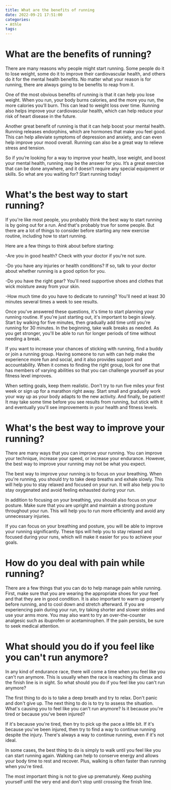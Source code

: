```yaml
---
title: What are the benefits of running
date: 2022-09-21 17:51:00
categories:
- Athle
tags:
---
```



#  What are the benefits of running?

There are many reasons why people might start running. Some people do it to lose weight, some do it to improve their cardiovascular health, and others do it for the mental health benefits. No matter what your reason is for running, there are always going to be benefits to reap from it.

One of the most obvious benefits of running is that it can help you lose weight. When you run, your body burns calories, and the more you run, the more calories you’ll burn. This can lead to weight loss over time. Running also helps improve your cardiovascular health, which can help reduce your risk of heart disease in the future.

Another great benefit of running is that it can help boost your mental health. Running releases endorphins, which are hormones that make you feel good. This can help alleviate symptoms of depression and anxiety, and can even help improve your mood overall. Running can also be a great way to relieve stress and tension.

So if you’re looking for a way to improve your health, lose weight, and boost your mental health, running may be the answer for you. It’s a great exercise that can be done anywhere, and it doesn’t require any special equipment or skills. So what are you waiting for? Start running today!

#  What's the best way to start running?

If you're like most people, you probably think the best way to start running is by going out for a run. And that's probably true for some people. But there are a lot of things to consider before starting any new exercise routine, including how to start running.

Here are a few things to think about before starting:

-Are you in good health? Check with your doctor if you're not sure.

-Do you have any injuries or health conditions? If so, talk to your doctor about whether running is a good option for you.

-Do you have the right gear? You'll need supportive shoes and clothes that wick moisture away from your skin.

-How much time do you have to dedicate to running? You'll need at least 30 minutes several times a week to see results.

Once you've answered these questions, it's time to start planning your running routine. If you're just starting out, it's important to begin slowly. Start by walking for five minutes, then gradually add time until you're running for 30 minutes. In the beginning, take walk breaks as needed. As you get stronger, you'll be able to run for longer periods of time without needing a break.

If you want to increase your chances of sticking with running, find a buddy or join a running group. Having someone to run with can help make the experience more fun and social, and it also provides support and accountability. When it comes to finding the right group, look for one that has members of varying abilities so that you can challenge yourself as your fitness level improves.

When setting goals, keep them realistic. Don't try to run five miles your first week or sign up for a marathon right away. Start small and gradually work your way up as your body adapts to the new activity. And finally, be patient! It may take some time before you see results from running, but stick with it and eventually you'll see improvements in your health and fitness levels.

#  What's the best way to improve your running?

There are many ways that you can improve your running. You can improve your technique, increase your speed, or increase your endurance. However, the best way to improve your running may not be what you expect.

The best way to improve your running is to focus on your breathing. When you're running, you should try to take deep breaths and exhale slowly. This will help you to stay relaxed and focused on your run. It will also help you to stay oxygenated and avoid feeling exhausted during your run.

In addition to focusing on your breathing, you should also focus on your posture. Make sure that you are upright and maintain a strong posture throughout your run. This will help you to run more efficiently and avoid any unnecessary injuries.

If you can focus on your breathing and posture, you will be able to improve your running significantly. These tips will help you to stay relaxed and focused during your runs, which will make it easier for you to achieve your goals.

#  How do you deal with pain while running?

There are a few things that you can do to help manage pain while running. First, make sure that you are wearing the appropriate shoes for your feet and that they are in good condition. It is also important to warm up properly before running, and to cool down and stretch afterward. If you are experiencing pain during your run, try taking shorter and slower strides and use your arms more. You may also want to try an over-the-counter analgesic such as ibuprofen or acetaminophen. If the pain persists, be sure to seek medical attention.

#  What should you do if you feel like you can't run anymore?

In any kind of endurance race, there will come a time when you feel like you can't run anymore. This is usually when the race is reaching its climax and the finish line is in sight. So what should you do if you feel like you can't run anymore?

The first thing to do is to take a deep breath and try to relax. Don't panic and don't give up. The next thing to do is to try to assess the situation. What's causing you to feel like you can't run anymore? Is it because you're tired or because you've been injured?

If it's because you're tired, then try to pick up the pace a little bit. If it's because you've been injured, then try to find a way to continue running despite the injury. There's always a way to continue running, even if it's not ideal.

In some cases, the best thing to do is simply to walk until you feel like you can start running again. Walking can help to conserve energy and allows your body time to rest and recover. Plus, walking is often faster than running when you're tired.

The most important thing is not to give up prematurely. Keep pushing yourself until the very end and don't stop until crossing the finish line.